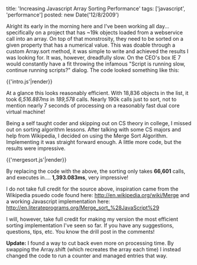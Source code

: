 title: 'Increasing Javascript Array Sorting Performance'
tags: ['javascript', 'performance']
posted: new Date('12/8/2009')

Alright its early in the morning here and I've been working all day... specifically on a project that has ~19k objects loaded from a webservice call into an array.  On top of that monstrosity, they need to be sorted on a given property that has a numerical value.  This was doable through a custom Array.sort method, it was simple to write and achieved the results I was looking for.  It was, however, dreadfully slow.  On the CEO's box IE 7 would constantly have a fit throwing the infamous "Script is running slow, continue running scripts?" dialog.  The code looked something like this:

{{'intro.js'|render}}

At a glance this looks reasonably efficient.  With 18,836 objects in the list, it took _6,516.887ms_ in _189,578_ calls.  Nearly 190k calls just to sort, not to mention nearly 7 seconds of processing on a reasonably fast dual core virtual machine!

Being a self taught coder and skipping out on CS theory in college, I missed out on sorting algorithm lessons.  After talking with some CS majors and help from Wikipedia, I decided on using the Merge Sort Algorithm.  Implementing it was straight forward enough.  A little more code, but the results were impressive.

{{'mergesort.js'|render}}

By replacing the code with the above, the sorting only takes __66,601__ calls, and executes in.... __1,393.083ms__, very impressive!

I do not take full credit for the source above, inspiration came from the Wikipedia psuedo code found here: <a target="_blank" href="http://en.wikipedia.org/wiki/Merge">http://en.wikipedia.org/wiki/Merge</a> and a working Javascript implementation here: <a target="_blank" href="http://en.literateprograms.org/Merge_sort_%28JavaScript%29">http://en.literateprograms.org/Merge_sort_%28JavaScript%29</a>

I will, however, take full credit for making my version the most efficient sorting implementation I've seen so far.  If you have any suggestions, questions, tips, etc. You know the drill post in the comments!

__Update:__
I found a way to cut back even more on processing time.  By swapping the Array.shift (which recreates the array each time) I instead changed the code to run a counter and managed entries that way.  
